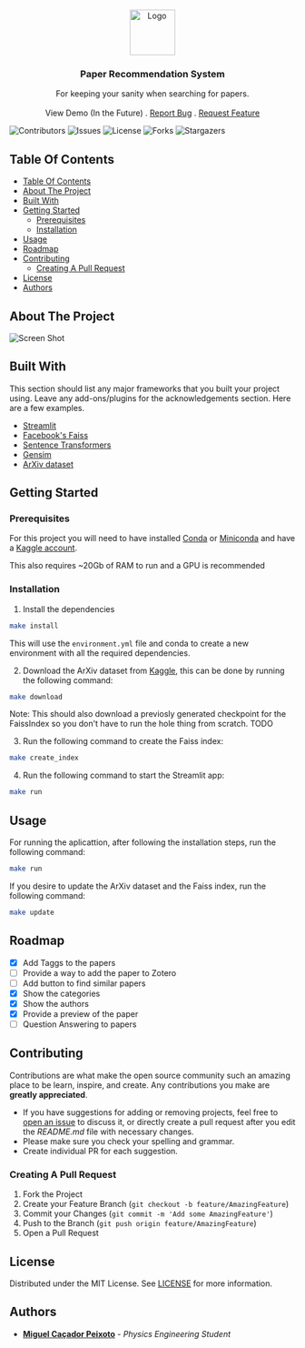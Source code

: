 <br/>
<p align="center">
  <a href="https://github.com/mcpeixoto/PaperRecomenderSystem">
    <img src="https://images.emojiterra.com/google/noto-emoji/v2.034/512px/1f50e.png" alt="Logo" width="80" height="80">
  </a>

  <h3 align="center">Paper Recommendation System</h3>

  <p align="center">
    For keeping your sanity when searching for papers.
    <br/>
    <br/>
    <a>View Demo (In the Future)</as>
    .
    <a href="https://github.com/mcpeixoto/PaperRecomenderSystem/issues">Report Bug</a>
    .
    <a href="https://github.com/mcpeixoto/PaperRecomenderSystem/issues">Request Feature</a>
  </p>
</p>


![Contributors](https://img.shields.io/github/contributors/mcpeixoto/PaperRecomenderSystem?color=dark-green) ![Issues](https://img.shields.io/github/issues/mcpeixoto/PaperRecomenderSystem) ![License](https://img.shields.io/github/license/mcpeixoto/PaperRecomenderSystem) ![Forks](https://img.shields.io/github/forks/mcpeixoto/PaperRecomenderSystem?style=social) ![Stargazers](https://img.shields.io/github/stars/mcpeixoto/PaperRecomenderSystem?style=social)

## Table Of Contents

- [Table Of Contents](#table-of-contents)
- [About The Project](#about-the-project)
- [Built With](#built-with)
- [Getting Started](#getting-started)
  - [Prerequisites](#prerequisites)
  - [Installation](#installation)
- [Usage](#usage)
- [Roadmap](#roadmap)
- [Contributing](#contributing)
  - [Creating A Pull Request](#creating-a-pull-request)
- [License](#license)
- [Authors](#authors)

## About The Project

![Screen Shot](images/screenshot.png)

## Built With

This section should list any major frameworks that you built your project using. Leave any add-ons/plugins for the acknowledgements section. Here are a few examples.

* [Streamlit](https://streamlit.io/)
* [Facebook's Faiss](https://github.com/facebookresearch/faiss)
* [Sentence Transformers](sentence-transformers/all-mpnet-base-v2)
* [Gensim](https://radimrehurek.com/gensim/index.html)
* [ArXiv dataset](https://www.kaggle.com/Cornell-University/arxiv)

## Getting Started

### Prerequisites

For this project you will need to have installed [Conda](https://docs.conda.io/en/latest/miniconda.html) or [Miniconda](https://docs.conda.io/en/latest/miniconda.html) and have a [Kaggle account](https://www.kaggle.com/).

This also requires ~20Gb of RAM to run and a GPU is recommended
### Installation

1. Install the dependencies

```sh
make install
```

This will use the `environment.yml` file and conda to create a new environment with all the required dependencies.

2. Download the ArXiv dataset from [Kaggle](https://www.kaggle.com/Cornell-University/arxiv), this can be done by running the following command:

```sh
make download
```

Note: This should also download a previosly generated checkpoint for the FaissIndex so you don't have to run the hole thing from scratch. 
TODO

3. Run the following command to create the Faiss index:

```sh
make create_index
```

4. Run the following command to start the Streamlit app:

```sh
make run
```

## Usage

For running the aplicattion, after following the installation steps, run the following command:

```sh
make run
```

If you desire to update the ArXiv dataset and the Faiss index, run the following command:

```sh
make update
```

## Roadmap

- [X] Add Taggs to the papers
- [ ] Provide a way to add the paper to Zotero
- [ ] Add button to find similar papers
- [X] Show the categories
- [X] Show the authors
- [X] Provide a preview of the paper
- [ ] Question Answering to papers

## Contributing

Contributions are what make the open source community such an amazing place to be learn, inspire, and create. Any contributions you make are **greatly appreciated**.
* If you have suggestions for adding or removing projects, feel free to [open an issue](https://github.com/mcpeixoto/PaperRecomenderSystem/issues/new) to discuss it, or directly create a pull request after you edit the *README.md* file with necessary changes.
* Please make sure you check your spelling and grammar.
* Create individual PR for each suggestion.

### Creating A Pull Request

1. Fork the Project
2. Create your Feature Branch (`git checkout -b feature/AmazingFeature`)
3. Commit your Changes (`git commit -m 'Add some AmazingFeature'`)
4. Push to the Branch (`git push origin feature/AmazingFeature`)
5. Open a Pull Request

## License

Distributed under the MIT License. See [LICENSE](https://github.com/mcpeixoto/PaperRecomenderSystem/blob/main/LICENSE.md) for more information.

## Authors

* [**Miguel Caçador Peixoto**](https://github.com/mcpeixoto/) - *Physics Engineering Student*

